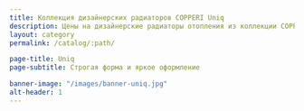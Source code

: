 ```yaml
---
title: Коллекция дизайнерских радиаторов COPPERI Uniq
description: Цены на дизайнерские радиаторы отопления из коллекции COPPERI Uniq
layout: category
permalink: /catalog/:path/

page-title: Uniq
page-subtitle: Строгая форма и яркое оформление

banner-image: "/images/banner-uniq.jpg"
alt-header: 1
---
```


